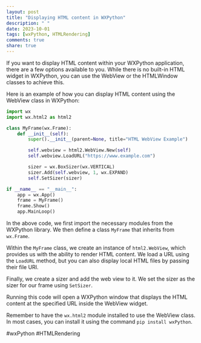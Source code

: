 ```yaml
---
layout: post
title: "Displaying HTML content in WXPython"
description: " "
date: 2023-10-01
tags: [wxPython, HTMLRendering]
comments: true
share: true
---
```


If you want to display HTML content within your WXPython application, there are a few options available to you. While there is no built-in HTML widget in WXPython, you can use the WebView or the HTMLWindow classes to achieve this.

Here is an example of how you can display HTML content using the WebView class in WXPython:

```python
import wx
import wx.html2 as html2

class MyFrame(wx.Frame):
    def __init__(self):
        super().__init__(parent=None, title="HTML WebView Example")

        self.webview = html2.WebView.New(self)
        self.webview.LoadURL("https://www.example.com")

        sizer = wx.BoxSizer(wx.VERTICAL)
        sizer.Add(self.webview, 1, wx.EXPAND)
        self.SetSizer(sizer)

if __name__ == "__main__":
    app = wx.App()
    frame = MyFrame()
    frame.Show()
    app.MainLoop()
```

In the above code, we first import the necessary modules from the WXPython library. We then define a class `MyFrame` that inherits from `wx.Frame`.

Within the `MyFrame` class, we create an instance of `html2.WebView`, which provides us with the ability to render HTML content. We load a URL using the `LoadURL` method, but you can also display local HTML files by passing their file URI.

Finally, we create a sizer and add the web view to it. We set the sizer as the sizer for our frame using `SetSizer`.

Running this code will open a WXPython window that displays the HTML content at the specified URL inside the WebView widget.

Remember to have the `wx.html2` module installed to use the WebView class. In most cases, you can install it using the command `pip install wxPython`.

#wxPython #HTMLRendering